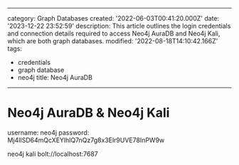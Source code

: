 ------
category: Graph Databases
created: '2022-06-03T00:41:20.000Z'
date: '2023-12-22 23:52:59'
description: This article outlines the login credentials and connection details required
  to access Neo4j AuraDB and Neo4j Kali, which are both graph databases.
modified: '2022-08-18T14:10:42.166Z'
tags:
- credentials
- graph database
- neo4j
title: Neo4j AuraDB
------

# Neo4j AuraDB & Neo4j Kali

username:
neo4j
password:
Mj4IlSD64mQcXEYlhlQ7nQz7g8x3Elr9UVE78InPW9w

neo4j kali bolt://localhost:7687
